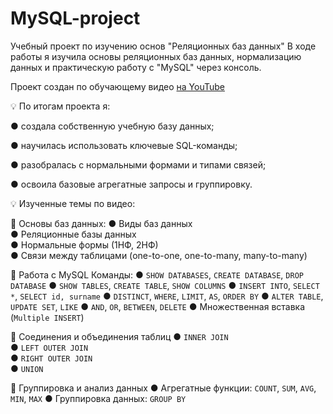 # MySQL-project
Учебный проект по изучению основ "Реляционных баз данных"
В ходе работы я изучила основы реляционных баз данных, нормализацию данных и практическую работу с "MySQL" через консоль.

Проект создан по обучающему видео [на YouTube](https://www.youtube.com/watch?v=IK6e1SFCdow)

💡 По итогам проекта я:

● создала собственную учебную базу данных;

● научилась использовать ключевые SQL-команды;

● разобралась с нормальными формами и типами связей;

● освоила базовые агрегатные запросы и группировку.

💡 Изученные темы по видео:

🔹 Основы баз данных:
● Виды баз данных  
● Реляционные базы данных  
● Нормальные формы (1НФ, 2НФ)  
● Связи между таблицами (one-to-one, one-to-many, many-to-many)

🔹 Работа с MySQL
 Команды:
  ● `SHOW DATABASES`, `CREATE DATABASE`, `DROP DATABASE`
  ● `SHOW TABLES`, `CREATE TABLE`, `SHOW COLUMNS`
  ● `INSERT INTO`, `SELECT *`, `SELECT id, surname`
  ● `DISTINCT`, `WHERE`, `LIMIT`, `AS`, `ORDER BY`
  ● `ALTER TABLE`, `UPDATE SET`, `LIKE`
  ● `AND`, `OR`, `BETWEEN`, `DELETE`
  ● Множественная вставка (`Multiple INSERT`)

🔹 Соединения и объединения таблиц
● `INNER JOIN`  
● `LEFT OUTER JOIN`  
● `RIGHT OUTER JOIN`  
● `UNION`

🔹 Группировка и анализ данных
● Агрегатные функции: `COUNT`, `SUM`, `AVG`, `MIN`, `MAX`
● Группировка данных: `GROUP BY`
